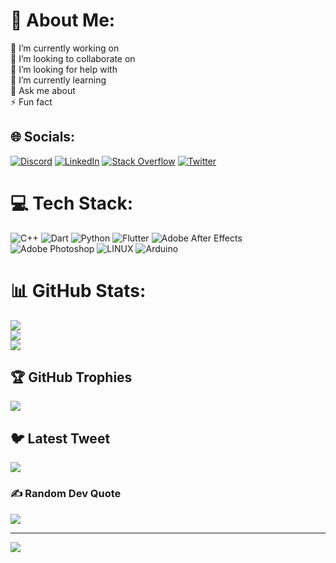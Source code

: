 # 💫 About Me:
🔭 I’m currently working on<br>👯 I’m looking to collaborate on<br>🤝 I’m looking for help with<br>🌱 I’m currently learning<br>💬 Ask me about<br>⚡ Fun fact


## 🌐 Socials:
[![Discord](https://img.shields.io/badge/Discord-%237289DA.svg?logo=discord&logoColor=white)](https://discord.gg/༒ֆɦǟɦʀɨǟʀ★#1286) [![LinkedIn](https://img.shields.io/badge/LinkedIn-%230077B5.svg?logo=linkedin&logoColor=white)](https://www.linkedin.com/in/shahriar-hooshmand-7a8b10261/) [![Stack Overflow](https://img.shields.io/badge/-Stackoverflow-FE7A16?logo=stack-overflow&logoColor=white)](https://stackoverflow.com/users/21948099) [![Twitter](https://img.shields.io/badge/Twitter-%231DA1F2.svg?logo=Twitter&logoColor=white)](https://twitter.com/Shahriar_fhd) 

# 💻 Tech Stack:
![C++](https://img.shields.io/badge/c++-%2300599C.svg?style=flat&logo=c%2B%2B&logoColor=white) ![Dart](https://img.shields.io/badge/dart-%230175C2.svg?style=flat&logo=dart&logoColor=white) ![Python](https://img.shields.io/badge/python-3670A0?style=flat&logo=python&logoColor=ffdd54) ![Flutter](https://img.shields.io/badge/Flutter-%2302569B.svg?style=flat&logo=Flutter&logoColor=white) ![Adobe After Effects](https://img.shields.io/badge/Adobe%20After%20Effects-9999FF.svg?style=flat&logo=Adobe%20After%20Effects&logoColor=white) ![Adobe Photoshop](https://img.shields.io/badge/adobephotoshop-%2331A8FF.svg?style=flat&logo=adobephotoshop&logoColor=white) ![LINUX](https://img.shields.io/badge/Linux-FCC624?style=flat&logo=linux&logoColor=black) ![Arduino](https://img.shields.io/badge/-Arduino-00979D?style=flat&logo=Arduino&logoColor=white)
# 📊 GitHub Stats:
![](https://github-readme-stats.vercel.app/api?username=shahriarhd&theme=gruvbox&hide_border=false&include_all_commits=false&count_private=false)<br/>
![](https://github-readme-streak-stats.herokuapp.com/?user=shahriarhd&theme=gruvbox&hide_border=false)<br/>
![](https://github-readme-stats.vercel.app/api/top-langs/?username=shahriarhd&theme=gruvbox&hide_border=false&include_all_commits=false&count_private=false&layout=compact)

## 🏆 GitHub Trophies
![](https://github-profile-trophy.vercel.app/?username=shahriarhd&theme=gruvbox&no-frame=false&no-bg=true&margin-w=4)

## 🐦 Latest Tweet
[![](https://gtce.itsvg.in/api?username=Shahriar_fhd)](https://github.com/VishwaGauravIn/github-twitter-card-embed)

### ✍️ Random Dev Quote
![](https://quotes-github-readme.vercel.app/api?type=horizontal&theme=gruvbox)

---
[![](https://visitcount.itsvg.in/api?id=shahriarhd&icon=2&color=7)](https://visitcount.itsvg.in)

<!-- Proudly created with GPRM ( https://gprm.itsvg.in ) -->
